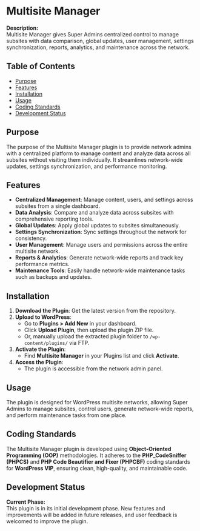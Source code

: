 # Multisite Manager

**Description:**  
Multisite Manager gives Super Admins centralized control to manage subsites with data comparison, global updates, user management, settings synchronization, reports, analytics, and maintenance across the network.

## Table of Contents
- [Purpose](#purpose)
- [Features](#features)
- [Installation](#installation)
- [Usage](#usage)
- [Coding Standards](#coding-standards)
- [Development Status](#development-status)

## Purpose
The purpose of the Multisite Manager plugin is to provide network admins with a centralized platform to manage content and analyze data across all subsites without visiting them individually. It streamlines network-wide updates, settings synchronization, and performance monitoring.

## Features
- **Centralized Management**: Manage content, users, and settings across subsites from a single dashboard.
- **Data Analysis**: Compare and analyze data across subsites with comprehensive reporting tools.
- **Global Updates**: Apply global updates to subsites simultaneously.
- **Settings Synchronization**: Sync settings throughout the network for consistency.
- **User Management**: Manage users and permissions across the entire multisite network.
- **Reports & Analytics**: Generate network-wide reports and track key performance metrics.
- **Maintenance Tools**: Easily handle network-wide maintenance tasks such as backups and updates.

## Installation
1. **Download the Plugin**: Get the latest version from the repository.
2. **Upload to WordPress**:
   - Go to **Plugins > Add New** in your dashboard.
   - Click **Upload Plugin**, then upload the plugin ZIP file.
   - Or, manually upload the extracted plugin folder to `/wp-content/plugins/` via FTP.
3. **Activate the Plugin**:  
   - Find **Multisite Manager** in your Plugins list and click **Activate**.
4. **Access the Plugin**:  
   - The plugin is accessible from the network admin panel.

## Usage
The plugin is designed for WordPress multisite networks, allowing Super Admins to manage subsites, control users, generate network-wide reports, and perform maintenance tasks from one place.

## Coding Standards
The Multisite Manager plugin is developed using **Object-Oriented Programming (OOP)** methodologies. It adheres to the **PHP_CodeSniffer (PHPCS)** and **PHP Code Beautifier and Fixer (PHPCBF)** coding standards for **WordPress VIP**, ensuring clean, high-quality, and maintainable code.

## Development Status
**Current Phase:**  
This plugin is in its initial development phase. New features and improvements will be added in future releases, and user feedback is welcomed to improve the plugin.

